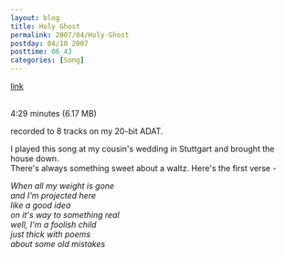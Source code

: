 ```yaml
---
layout: blog
title: Holy Ghost
permalink: 2007/04/Holy-Ghost
postday: 04/10 2007
posttime: 06_43
categories: [Song]
---
```


<a href="http://kristeraxel.com/media/vault/HolyGhost_Nov2006.mp3">link</a>

<br />4:29 minutes (6.17 MB)<p>recorded to 8 tracks on my 20-bit ADAT.</p>
<p>I played this song at my cousin&#039;s wedding in Stuttgart and brought the house down.<br />
There&#039;s always something sweet about a waltz. Here&#039;s the first verse -</p>
<p><i>When all my weight is gone<br />
and I&#039;m projected here<br />
like a good idea<br />
on it&#039;s way to something real<br />
well, I&#039;m a foolish child<br />
just thick with poems<br />
about some old mistakes</i></p>
